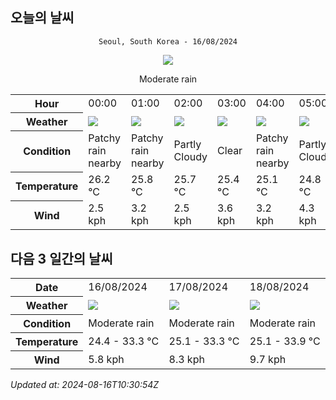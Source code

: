 ## 오늘의 날씨
<div align="center">

`Seoul, South Korea - 16/08/2024`

<img src="https://cdn.weatherapi.com/weather/64x64/day/302.png"/>

Moderate rain

</div>


<table>
    <tr>
        <th>Hour</th>
        <td>00:00</td><td>01:00</td><td>02:00</td><td>03:00</td><td>04:00</td><td>05:00</td><td>06:00</td><td>07:00</td><td>08:00</td><td>09:00</td><td>10:00</td><td>11:00</td><td>12:00</td><td>13:00</td><td>14:00</td><td>15:00</td><td>16:00</td><td>17:00</td><td>18:00</td><td>19:00</td><td>20:00</td><td>21:00</td><td>22:00</td><td>23:00</td>
    </tr>
    <tr>
        <th>Weather</th>
        <td><img src="https://cdn.weatherapi.com/weather/64x64/night/176.png"></img></td><td><img src="https://cdn.weatherapi.com/weather/64x64/night/176.png"></img></td><td><img src="https://cdn.weatherapi.com/weather/64x64/night/116.png"></img></td><td><img src="https://cdn.weatherapi.com/weather/64x64/night/113.png"></img></td><td><img src="https://cdn.weatherapi.com/weather/64x64/night/176.png"></img></td><td><img src="https://cdn.weatherapi.com/weather/64x64/night/116.png"></img></td><td><img src="https://cdn.weatherapi.com/weather/64x64/day/113.png"></img></td><td><img src="https://cdn.weatherapi.com/weather/64x64/day/176.png"></img></td><td><img src="https://cdn.weatherapi.com/weather/64x64/day/176.png"></img></td><td><img src="https://cdn.weatherapi.com/weather/64x64/day/176.png"></img></td><td><img src="https://cdn.weatherapi.com/weather/64x64/day/176.png"></img></td><td><img src="https://cdn.weatherapi.com/weather/64x64/day/176.png"></img></td><td><img src="https://cdn.weatherapi.com/weather/64x64/day/176.png"></img></td><td><img src="https://cdn.weatherapi.com/weather/64x64/day/353.png"></img></td><td><img src="https://cdn.weatherapi.com/weather/64x64/day/353.png"></img></td><td><img src="https://cdn.weatherapi.com/weather/64x64/day/176.png"></img></td><td><img src="https://cdn.weatherapi.com/weather/64x64/day/113.png"></img></td><td><img src="https://cdn.weatherapi.com/weather/64x64/day/176.png"></img></td><td><img src="https://cdn.weatherapi.com/weather/64x64/day/263.png"></img></td><td><img src="https://cdn.weatherapi.com/weather/64x64/night/116.png"></img></td><td><img src="https://cdn.weatherapi.com/weather/64x64/night/176.png"></img></td><td><img src="https://cdn.weatherapi.com/weather/64x64/night/176.png"></img></td><td><img src="https://cdn.weatherapi.com/weather/64x64/night/176.png"></img></td><td><img src="https://cdn.weatherapi.com/weather/64x64/night/176.png"></img></td>
    </tr>
    <tr>
        <th>Condition</th>
        <td width="200px">Patchy rain nearby</td><td width="200px">Patchy rain nearby</td><td width="200px">Partly Cloudy </td><td width="200px">Clear </td><td width="200px">Patchy rain nearby</td><td width="200px">Partly Cloudy </td><td width="200px">Sunny</td><td width="200px">Patchy rain nearby</td><td width="200px">Patchy rain nearby</td><td width="200px">Patchy rain nearby</td><td width="200px">Patchy rain nearby</td><td width="200px">Patchy rain nearby</td><td width="200px">Patchy rain nearby</td><td width="200px">Light rain shower</td><td width="200px">Light rain shower</td><td width="200px">Patchy rain nearby</td><td width="200px">Sunny</td><td width="200px">Patchy rain nearby</td><td width="200px">Patchy light drizzle</td><td width="200px">Partly cloudy</td><td width="200px">Patchy rain nearby</td><td width="200px">Patchy rain nearby</td><td width="200px">Patchy rain nearby</td><td width="200px">Patchy rain nearby</td>
    </tr>
    <tr>
        <th>Temperature</th>
        <td>26.2 °C</td><td>25.8 °C</td><td>25.7 °C</td><td>25.4 °C</td><td>25.1 °C</td><td>24.8 °C</td><td>24.4 °C</td><td>25.3 °C</td><td>26.4 °C</td><td>27.9 °C</td><td>29.5 °C</td><td>31 °C</td><td>32.3 °C</td><td>32.4 °C</td><td>32.4 °C</td><td>32.7 °C</td><td>33.3 °C</td><td>33.2 °C</td><td>32.3 °C</td><td>27.2 °C</td><td>28.3 °C</td><td>27.6 °C</td><td>27.1 °C</td><td>27.1 °C</td>
    </tr>
    <tr>
        <th>Wind</th>
        <td>2.5 kph</td><td>3.2 kph</td><td>2.5 kph</td><td>3.6 kph</td><td>3.2 kph</td><td>4.3 kph</td><td>5 kph</td><td>4.3 kph</td><td>5.8 kph</td><td>5.8 kph</td><td>5.4 kph</td><td>4.7 kph</td><td>3.6 kph</td><td>0.7 kph</td><td>2.2 kph</td><td>2.9 kph</td><td>1.4 kph</td><td>1.8 kph</td><td>4 kph</td><td>9 kph</td><td>4.7 kph</td><td>3.6 kph</td><td>2.9 kph</td><td>1.8 kph</td>
    </tr>
</table>


## 다음 3 일간의 날씨


<table>
    <tr>
        <th>Date</th>
        <td>16/08/2024</td><td>17/08/2024</td><td>18/08/2024</td>
    </tr>
    <tr>
        <th>Weather</th>
        <td><img src="https://cdn.weatherapi.com/weather/64x64/day/302.png"/></td><td><img src="https://cdn.weatherapi.com/weather/64x64/day/302.png"/></td><td><img src="https://cdn.weatherapi.com/weather/64x64/day/302.png"/></td>
    </tr>
    <tr>
        <th>Condition</th>
        <td width="200px">Moderate rain</td><td width="200px">Moderate rain</td><td width="200px">Moderate rain</td>
    </tr>
    <tr>
        <th>Temperature</th>
        <td>24.4 -  33.3 °C</td><td>25.1 -  33.3 °C</td><td>25.1 -  33.9 °C</td>
    </tr>
    <tr>
        <th>Wind</th>
        <td>5.8 kph</td><td>8.3 kph</td><td>9.7 kph</td>
    </tr>
</table>


*Updated at: 2024-08-16T10:30:54Z*
